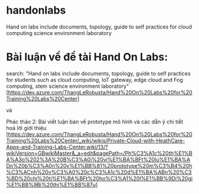 # handonlabs
Hand on labs include documents, topology, guide to self practices for cloud computing science environment laboratory 

# Bài luận về đề tài Hand On Labs:
search: "Hand on labs include documents, topology, guide to self practices for students such as cloud computing, IoT gateway, edge cloud and Fog computing, stem science environment laboratory"
[https://dev.azure.com/ThangLeRobusta/Hand%20On%20Labs%20for%20Training%20Labs%20Center]

và

Phác thảo 2: Bài viết luận bàn về prototype mô hình và các dẫn ý chi tiết hoá lời giới thiệu
[https://dev.azure.com/ThangLeRobusta/Hand%20On%20Labs%20for%20Training%20Labs%20Center/_wiki/wikis/Private-Cloud-with-HeathCare-Apps-and-Training-Labs-Center.wiki/13/?wikiVersion=GBwikiMaster&_a=edit&pagePath=/Ph%C3%A1c%20th%E1%BA%A3o%202%3A%20B%C3%A0i%20vi%E1%BA%BFt%20lu%E1%BA%ADn%20b%C3%A0n%20v%E1%BB%81%20prototype%20m%C3%B4%20h%C3%ACnh%20v%C3%A0%20c%C3%A1c%20d%E1%BA%ABn%20%C3%BD%20chi%20ti%E1%BA%BFt%20ho%C3%A1%20l%E1%BB%9Di%20gi%E1%BB%9Bi%20thi%E1%BB%87u]


